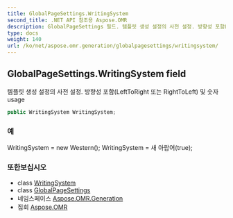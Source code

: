 ```yaml
---
title: GlobalPageSettings.WritingSystem
second_title: .NET API 참조용 Aspose.OMR
description: GlobalPageSettings 필드. 템플릿 생성 설정의 사전 설정. 방향성 포함LeftToRight 또는 RightToLeft 및 숫자 usage
type: docs
weight: 140
url: /ko/net/aspose.omr.generation/globalpagesettings/writingsystem/
---
```

## GlobalPageSettings.WritingSystem field

템플릿 생성 설정의 사전 설정. 방향성 포함(LeftToRight 또는 RightToLeft) 및 숫자 usage

```csharp
public WritingSystem WritingSystem;
```

### 예

WritingSystem = new Western(); WritingSystem = 새 아랍어(true);

### 또한보십시오

* class [WritingSystem](../../../aspose.omr.generation.writingsystems/writingsystem/)
* class [GlobalPageSettings](../)
* 네임스페이스 [Aspose.OMR.Generation](../../globalpagesettings/)
* 집회 [Aspose.OMR](../../../)


